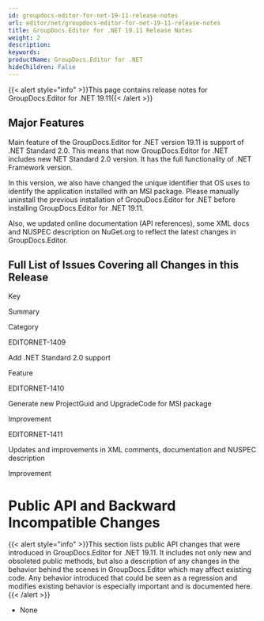 ```yaml
---
id: groupdocs-editor-for-net-19-11-release-notes
url: editor/net/groupdocs-editor-for-net-19-11-release-notes
title: GroupDocs.Editor for .NET 19.11 Release Notes
weight: 2
description: 
keywords: 
productName: GroupDocs.Editor for .NET
hideChildren: False
---
```

{{< alert style="info" >}}This page contains release notes for GroupDocs.Editor for .NET 19.11{{< /alert >}}

## Major Features

Main feature of the GroupDocs.Editor for .NET version 19.11 is support of .NET Standard 2.0. This means that now GroupDocs.Editor for .NET includes new NET Standard 2.0 version. It has the full functionality of .NET Framework version.

In this version, we also have changed the unique identifier that OS uses to identify the application installed with an MSI package. Please manually uninstall the previous installation of GropuDocs.Editor for .NET before installing GroupDocs.Editor for .NET 19.11.

Also, we updated online documentation (API references), some XML docs and NUSPEC description on NuGet.org to reflect the latest changes in GroupDocs.Editor.

## Full List of Issues Covering all Changes in this Release

Key

Summary

Category

EDITORNET-1409

Add .NET Standard 2.0 support

Feature

EDITORNET-1410

Generate new ProjectGuid and UpgradeCode for MSI package

Improvement

EDITORNET-1411

Updates and improvements in XML comments, documentation and NUSPEC description

Improvement

# Public API and Backward Incompatible Changes

{{< alert style="info" >}}This section lists public API changes that were introduced in GroupDocs.Editor for .NET 19.11. It includes not only new and obsoleted public methods, but also a description of any changes in the behavior behind the scenes in GroupDocs.Editor which may affect existing code. Any behavior introduced that could be seen as a regression and modifies existing behavior is especially important and is documented here.{{< /alert >}}

*   None
